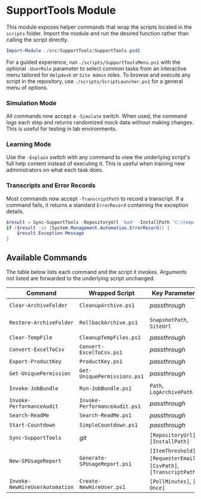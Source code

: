 # SupportTools Module

This module exposes helper commands that wrap the scripts located in the `scripts` folder. Import the module and run the desired function rather than calling the script directly.

```powershell
Import-Module ./src/SupportTools/SupportTools.psd1
```

For a guided experience, run `./scripts/SupportToolsMenu.ps1` with the optional `-UserRole` parameter to select common tasks from an interactive menu tailored for `Helpdesk` or `Site Admin` roles. To browse and execute any script in the repository, use `./scripts/ScriptLauncher.ps1` for a general menu of options.

### Simulation Mode

All commands now accept a `-Simulate` switch. When used, the command logs each step and returns randomized mock data without making changes. This is useful for testing in lab environments.

### Learning Mode

Use the `-Explain` switch with any command to view the underlying script's full help content instead of executing it. This is useful when training new administrators on what each task does.

### Transcripts and Error Records

Most commands now accept `-TranscriptPath` to record a transcript. If a command fails, it returns a standard `ErrorRecord` containing the exception details.

```powershell
$result = Sync-SupportTools -RepositoryUrl 'bad' -InstallPath 'C:\temp'
if ($result -is [System.Management.Automation.ErrorRecord]) {
    $result.Exception.Message
}
```

## Available Commands

The table below lists each command and the script it invokes. Arguments not listed are forwarded to the underlying script unchanged.

| Command | Wrapped Script | Key Parameters | Example |
|---------|----------------|---------------|---------|
| `Clear-ArchiveFolder` | `CleanupArchive.ps1` | *passthrough* | `Clear-ArchiveFolder -SiteUrl https://contoso.sharepoint.com/sites/Files` |
| `Restore-ArchiveFolder` | `RollbackArchive.ps1` | `SnapshotPath`, `SiteUrl` | `Restore-ArchiveFolder -SiteUrl https://contoso.sharepoint.com/sites/Files -SnapshotPath preDeleteLog.json` |
| `Clear-TempFile` | `CleanupTempFiles.ps1` | *passthrough* | `Clear-TempFile` |
| `Convert-ExcelToCsv` | `Convert-ExcelToCsv.ps1` | *passthrough* | `Convert-ExcelToCsv -Path workbook.xlsx` |
| `Export-ProductKey` | `ProductKey.ps1` | *passthrough* | `Export-ProductKey` |
| `Get-UniquePermission` | `Get-UniquePermissions.ps1` | *passthrough* | `Get-UniquePermission -SiteUrl https://contoso.sharepoint.com/sites/HR` |
| `Invoke-JobBundle` | `Run-JobBundle.ps1` | `Path`, `LogArchivePath` | `Invoke-JobBundle -Path bundle.job.zip -LogArchivePath out.zip` |
| `Invoke-PerformanceAudit` | `Invoke-PerformanceAudit.ps1` | *passthrough* | `Invoke-PerformanceAudit` |
| `Search-ReadMe` | `Search-ReadMe.ps1` | *passthrough* | `Search-ReadMe -Pattern 'setup'` |
| `Start-Countdown` | `SimpleCountdown.ps1` | *passthrough* | `Start-Countdown -Seconds 30` |
| `Sync-SupportTools` | *git* | `[RepositoryUrl]`, `[InstallPath]` | `Sync-SupportTools` |
| `New-SPUsageReport` | `Generate-SPUsageReport.ps1` | `[ItemThreshold]`, `[RequesterEmail]`, `[CsvPath]`, `[TranscriptPath]` | `New-SPUsageReport -RequesterEmail 'user@contoso.com'` |
| `Invoke-NewHireUserAutomation` | `Create-NewHireUser.ps1` | `[PollMinutes]`, `[-Once]` | `Invoke-NewHireUserAutomation -Once` |
